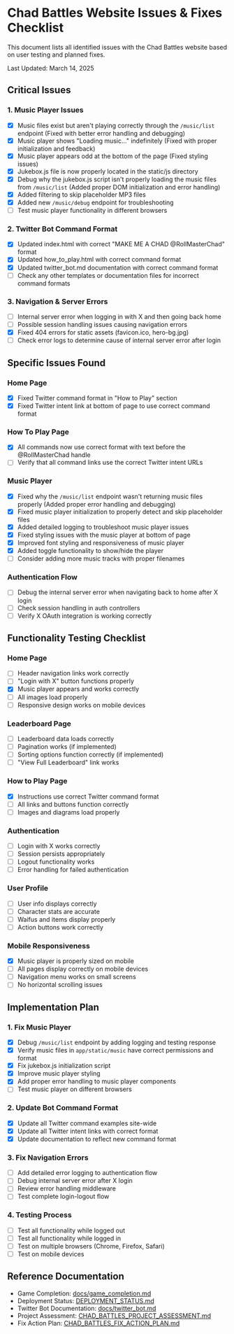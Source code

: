 # Chad Battles Website Issues & Fixes Checklist

This document lists all identified issues with the Chad Battles website based on user testing and planned fixes.

Last Updated: March 14, 2025

## Critical Issues

### 1. Music Player Issues
- [x] Music files exist but aren't playing correctly through the `/music/list` endpoint (Fixed with better error handling and debugging)
- [x] Music player shows "Loading music..." indefinitely (Fixed with proper initialization and feedback)
- [x] Music player appears odd at the bottom of the page (Fixed styling issues)
- [x] Jukebox.js file is now properly located in the static/js directory
- [x] Debug why the jukebox.js script isn't properly loading the music files from `/music/list` (Added proper DOM initialization and error handling)
- [x] Added filtering to skip placeholder MP3 files
- [x] Added new `/music/debug` endpoint for troubleshooting
- [ ] Test music player functionality in different browsers

### 2. Twitter Bot Command Format
- [x] Updated index.html with correct "MAKE ME A CHAD @RollMasterChad" format 
- [x] Updated how_to_play.html with correct command format
- [x] Updated twitter_bot.md documentation with correct command format
- [ ] Check any other templates or documentation files for incorrect command formats

### 3. Navigation & Server Errors
- [ ] Internal server error when logging in with X and then going back home
- [ ] Possible session handling issues causing navigation errors
- [x] Fixed 404 errors for static assets (favicon.ico, hero-bg.jpg)
- [ ] Check error logs to determine cause of internal server error after login

## Specific Issues Found

### Home Page
- [x] Fixed Twitter command format in "How to Play" section
- [x] Fixed Twitter intent link at bottom of page to use correct command format

### How To Play Page
- [x] All commands now use correct format with text before the @RollMasterChad handle
- [ ] Verify that all command links use the correct Twitter intent URLs

### Music Player
- [x] Fixed why the `/music/list` endpoint wasn't returning music files properly (Added proper error handling and debugging)
- [x] Fixed music player initialization to properly detect and skip placeholder files
- [x] Added detailed logging to troubleshoot music player issues
- [x] Fixed styling issues with the music player at bottom of page
- [x] Improved font styling and responsiveness of music player
- [x] Added toggle functionality to show/hide the player
- [ ] Consider adding more music tracks with proper filenames

### Authentication Flow
- [ ] Debug the internal server error when navigating back to home after X login
- [ ] Check session handling in auth controllers
- [ ] Verify X OAuth integration is working correctly

## Functionality Testing Checklist

### Home Page
- [ ] Header navigation links work correctly
- [ ] "Login with X" button functions properly
- [x] Music player appears and works correctly
- [ ] All images load properly
- [ ] Responsive design works on mobile devices

### Leaderboard Page
- [ ] Leaderboard data loads correctly
- [ ] Pagination works (if implemented)
- [ ] Sorting options function correctly (if implemented)
- [ ] "View Full Leaderboard" link works

### How to Play Page
- [x] Instructions use correct Twitter command format
- [ ] All links and buttons function correctly
- [ ] Images and diagrams load properly

### Authentication
- [ ] Login with X works correctly
- [ ] Session persists appropriately
- [ ] Logout functionality works
- [ ] Error handling for failed authentication

### User Profile
- [ ] User info displays correctly
- [ ] Character stats are accurate
- [ ] Waifus and items display properly
- [ ] Action buttons work correctly

### Mobile Responsiveness
- [x] Music player is properly sized on mobile
- [ ] All pages display correctly on mobile devices
- [ ] Navigation menu works on small screens
- [ ] No horizontal scrolling issues

## Implementation Plan

### 1. Fix Music Player
- [x] Debug `/music/list` endpoint by adding logging and testing response
- [x] Verify music files in `app/static/music` have correct permissions and format
- [x] Fix jukebox.js initialization script
- [x] Improve music player styling
- [x] Add proper error handling to music player components
- [ ] Test music player on different browsers

### 2. Update Bot Command Format
- [x] Update all Twitter command examples site-wide
- [x] Update all Twitter intent links with correct format
- [x] Update documentation to reflect new command format

### 3. Fix Navigation Errors
- [ ] Add detailed error logging to authentication flow
- [ ] Debug internal server error after X login
- [ ] Review error handling middleware
- [ ] Test complete login-logout flow

### 4. Testing Process
- [ ] Test all functionality while logged out
- [ ] Test all functionality while logged in
- [ ] Test on multiple browsers (Chrome, Firefox, Safari)
- [ ] Test on mobile devices

## Reference Documentation

- Game Completion: [docs/game_completion.md](docs/game_completion.md)
- Deployment Status: [DEPLOYMENT_STATUS.md](DEPLOYMENT_STATUS.md)
- Twitter Bot Documentation: [docs/twitter_bot.md](docs/twitter_bot.md)
- Project Assessment: [CHAD_BATTLES_PROJECT_ASSESSMENT.md](CHAD_BATTLES_PROJECT_ASSESSMENT.md)
- Fix Action Plan: [CHAD_BATTLES_FIX_ACTION_PLAN.md](CHAD_BATTLES_FIX_ACTION_PLAN.md) 